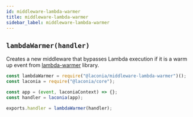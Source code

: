 ```yaml
---
id: middleware-lambda-warmer
title: middleware-lambda-warmer
sidebar_label: middleware-lambda-warmer
---
```


## `lambdaWarmer(handler)`

Creates a new middleware that bypasses Lambda execution if it is a warm up event
from [lambda-warmer](https://github.com/jeremydaly/lambda-warmer) library.

```js
const lambdaWarmer = require("@laconia/middleware-lambda-warmer")();
const laconia = require("@laconia/core");

const app = (event, laconiaContext) => {};
const handler = laconia(app);

exports.handler = lambdaWarmer(handler);
```
